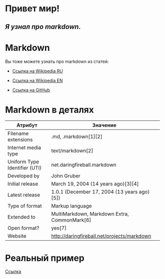 # **Привет мир!**

## *Я узнал про markdown.*

 

# Markdown

Вы тоже можете узнать про markdown из статей:

* [Ссылка на Wikipedia RU](https://ru.wikipedia.org/wiki/Markdown)

* [Ссылка на Wikipedia EN](https://en.wikipedia.org/wiki/Markdown)

* [Ссылка на GitHub](https://guides.github.com/features/mastering-markdown/)

 

# **Markdown в деталях**

Атрибут | Значение
-------- | --------
Filename extensions | .md, .markdown[1][2]
Internet media type | text/markdown[2]
Uniform Type Identifier (UTI) | net.daringfireball.markdown
Developed by | John Gruber
Initial release | March 19, 2004 (14 years ago)[3][4]
Latest release | 1.0.1 (December 17, 2004 (13 years ago)[5])
Type of format | Markup language
Extended to | MultiMarkdown, Markdown Extra, CommonMark[6]
Open format? | yes[7]
Website | http://daringfireball.net/projects/markdown

# Реальный пример

[Ссылка](https://github.com/Microsoft/TypeScript/blob/master/README.md)